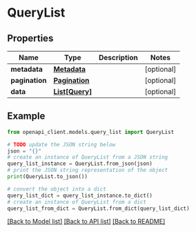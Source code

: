 # QueryList


## Properties

Name | Type | Description | Notes
------------ | ------------- | ------------- | -------------
**metadata** | [**Metadata**](Metadata.md) |  | [optional] 
**pagination** | [**Pagination**](Pagination.md) |  | [optional] 
**data** | [**List[Query]**](Query.md) |  | [optional] 

## Example

```python
from openapi_client.models.query_list import QueryList

# TODO update the JSON string below
json = "{}"
# create an instance of QueryList from a JSON string
query_list_instance = QueryList.from_json(json)
# print the JSON string representation of the object
print(QueryList.to_json())

# convert the object into a dict
query_list_dict = query_list_instance.to_dict()
# create an instance of QueryList from a dict
query_list_from_dict = QueryList.from_dict(query_list_dict)
```
[[Back to Model list]](../README.md#documentation-for-models) [[Back to API list]](../README.md#documentation-for-api-endpoints) [[Back to README]](../README.md)


